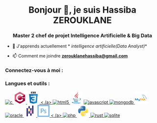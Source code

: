 <h1 align="center">Bonjour 👋, je suis Hassiba ZEROUKLANE</h1>
<h3 align="center">Master 2 chef de projet Intelligence Artificielle & Big Data</h3>

- 🌱 J'apprends actuellement * *intelligence artificielle(Data Analyst)**

- 📫 Comment me joindre **zerouklanehassiba@gmail.com**

<h3 align="left">Connectez-vous à moi :</h3>
<p align="left">
</ p>

<h3 align="left">Langues et outils :</h3>
<p align="left"> <a href="https://www.cprogramming.com/" target="_blank" rel="noreferrer"> <img src="https://raw.githubusercontent.com/ devicons/devicon/master/icons/c/c-original.svg" alt="c" width="40" height="40"/> </a> <a href="https://www.w3schools. com/cpp/" target="_blank" rel="noreferrer"> <img src="https://raw.githubusercontent.com/devicons/devicon/master/icons/cplusplus/cplusplus-original.svg" alt=" cplusplus" width="40" height="40"/> </a> <a href="https://www.w3schools.com/css/" target="_blank" rel="noreferrer"> <img src="https://raw.githubusercontent.com/devicons/devicon/master/icons/css3/css3-original-wordmark.svg" alt="css3" width="40" height="40"/> < /a> <a href="https://www.w3.org/html/" target="_blank" rel="noreferrer"> <img src="https://raw.githubusercontent.com/devicons/devicon /master/icons/html5/html5-original-wordmark.svg" alt="html5" width="40" height="40"/> </a> <a href="https://www.java.com " target="_blank" rel="noreferrer"> <img src="https://raw.githubusercontent.com/devicons/devicon/master/icons/java/java-original.svg" alt="java" width= "40" hauteur="40"/></a> <a href="https://developer.mozilla.org/en-US/docs/Web/JavaScript" target="_blank" rel="noreferrer"> <img src="https://raw .githubusercontent.com/devicons/devicon/master/icons/javascript/javascript-original.svg" alt="javascript" width="40" height="40"/> </a> <a href="https :/ /www.mongodb.com/" target="_blank" rel="noreferrer"> <img src="https://raw.githubusercontent.com/devicons/devicon/master/icons/mongodb/mongodb-original-wordmark. svg" alt="mongodb" width="40" height="40"/> </a> <a href="https://www.mysql.com/" target="_blank" rel="noreferrer"> <img src="https://raw.githubusercontent.com/devicons/devicon/master/icons/mysql/mysql-original-wordmark.svg" alt="mysql" width="40" height="40 "/> </a> <a href="https://www.oracle.com/" target="_blank" rel="noreferrer"> <img src="https://raw.githubusercontent.com/devicons /devicon/master/icons/oracle/oracle-original.svg" alt="oracle" width="40" height="40"/> </a> <a href="https://pandas.pydata.org /" target="_blank" rel="noreferrer"> <img src="https://raw.githubusercontent.com/devicons/devicon/2ae2a900d2f041da66e950e4d48052658d850630/icons/pandas/pandas-original.svg" alt="pandas" width="40" height="40"/> </a> <a href="https://www.photoshop.com/en" target="_blank" rel="noreferrer" > <img src="https://raw.githubusercontent.com/devicons/devicon/master/icons/photoshop/photoshop-line.svg" alt="photoshop" width="40" height="40"/> < /a> <a href="https://www.php.net" target="_blank" rel="noreferrer"> <img src="https://raw.githubusercontent.com/devicons/devicon/master/ icons/php/php-original.svg" alt="php" width="40" height="40"/> </a> <a href="https://www.python.org" target="_blank "rel="noreferrer"> <img src="https://raw.githubusercontent.com/devicons/devicon/master/icons/python/python-original.svg" alt="python" width="40" height=" 40"/> </a> <a href="https://www.rust-lang.org" target="_blank" rel="noreferrer"> <img src="https://raw.githubusercontent.com /devicons/devicon/master/icons/rust/rust-plain.svg" alt="rust" width="40" height="40"/> </a> <a href="https://www.sqlite .org/" target="_blank" rel="noreferrer"> <img src="https://www.vectorlogo.zone/logos/sqlite/sqlite-icon.svg" alt="sqlite" width="40" hauteur="40"/></a> </p>
